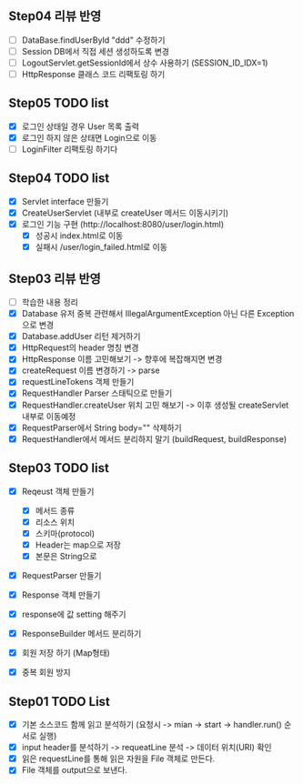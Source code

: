 ## Step04 리뷰 반영

- [ ] DataBase.findUserById "ddd" 수정하기
- [ ] Session DB에서 직접 세션 생성하도록 변경
- [ ] LogoutServlet.getSessionId에서 상수 사용하기 (SESSION_ID_IDX=1)
- [ ] HttpResponse 클래스 코드 리팩토링 하기

## Step05 TODO list

- [x] 로그인 상태일 경우 User 목록 출력
- [x] 로그인 하지 않은 상태면 Login으로 이동
- [ ] LoginFilter 리팩토링 하기다

## Step04 TODO list

- [x] Servlet interface 만들기
- [x] CreateUserServlet (내부로 createUser 메서드 이동시키기)
- [x] 로그인 기능 구현 (http://localhost:8080/user/login.html)
  - [x] 성공시 index.html로 이동
  - [x] 실패시 /user/login_failed.html로 이동

## Step03 리뷰 반영

- [ ] 학습한 내용 정리
- [x] Database 유저 중복 관련해서 IllegalArgumentException 아닌 다른 Exception으로 변경
- [x] Database.addUser 리턴 제거하기
- [x] HttpRequest의 header 명칭 변경
- [x] HttpResponse 이름 고민해보기 -> 향후에 복잡해지면 변경
- [x] createRequest 이름 변경하기 -> parse
- [x] requestLineTokens 객체 만들기
- [x] RequestHandler Parser 스태틱으로 만들기
- [x] RequestHandler.createUser 위치 고민 해보기 -> 이후 생성될 createServlet 내부로 이동예정
- [x] RequestParser에서 String body="" 삭제하기
- [x] RequestHandler에서 메서드 분리하지 말기 (buildRequest, buildResponse)

## Step03 TODO list

- [x] Reqeust 객체 만들기
  - [x] 메서드 종류
  - [x] 리소스 위치
  - [x] 스키마(protocol)
  - [x] Header는 map으로 저장
  - [x] 본문은 String으로

- [x] RequestParser 만들기

- [x] Response 객체 만들기
- [x] response에 값 setting 해주기
- [x] ResponseBuilder 메서드 분리하기
- [x] 회원 저장 하기 (Map형태)
- [x] 중복 회원 방지

## Step01 TODO List

- [x] 기본 소스코드 함께 읽고 분석하기 (요청시 -> mian -> start -> handler.run() 순서로 실행)
- [x] input header를 분석하기 -> requeatLine 분석 -> 데이터 위치(URI) 확인
- [x] 읽은 requestLine를 통해 읽은 자원을 File 객체로 만든다.
- [x] File 객체를 output으로 보낸다.
